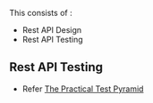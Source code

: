 This consists of :
- Rest API Design
- Rest API Testing


## Rest API Testing
- Refer [The Practical Test Pyramid](https://martinfowler.com/articles/practical-test-pyramid.html#TheTestPyramid)
